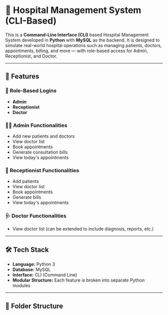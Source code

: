 # 🏥 Hospital Management System (CLI-Based)

This is a **Command-Line Interface (CLI)** based Hospital Management System developed in **Python** with **MySQL** as the backend. It is designed to simulate real-world hospital operations such as managing patients, doctors, appointments, billing, and more — with role-based access for Admin, Receptionist, and Doctor.

---

## 🚀 Features

### 🔐 Role-Based Logins
- **Admin**
- **Receptionist**
- **Doctor**

### 👨‍⚕️ Admin Functionalities
- Add new patients and doctors
- View doctor list
- Book appointments
- Generate consultation bills
- View today's appointments

### 💼 Receptionist Functionalities
- Add patients
- View doctor list
- Book appointments
- Generate bills
- View today's appointments

### 🩺 Doctor Functionalities
- View doctor list (can be extended to include diagnosis, reports, etc.)

---

## 🛠️ Tech Stack

- **Language:** Python 3
- **Database:** MySQL
- **Interface:** CLI (Command Line)
- **Modular Structure:** Each feature is broken into separate Python modules

---

## 📂 Folder Structure

